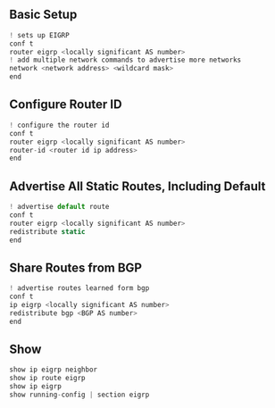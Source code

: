 
## Basic Setup
```js
! sets up EIGRP
conf t
router eigrp <locally significant AS number>
! add multiple network commands to advertise more networks
network <network address> <wildcard mask>
end
```
## Configure Router ID
```js
! configure the router id
conf t
router eigrp <locally significant AS number>
router-id <router id ip address>
end
```

## Advertise All Static Routes, Including Default
```js
! advertise default route
conf t
router eigrp <locally significant AS number>
redistribute static
end
```

## Share Routes from BGP
```js
! advertise routes learned form bgp
conf t
ip eigrp <locally significant AS number>
redistribute bgp <BGP AS number>
end
```


## Show
```js
show ip eigrp neighbor
show ip route eigrp
show ip eigrp
show running-config | section eigrp
```









